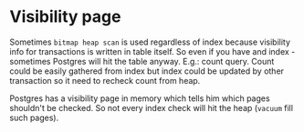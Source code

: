 # Visibility page

Sometimes `bitmap heap scan` is used regardless of index because visibility info for transactions is written in table itself. So even if you have and index - sometimes Postgres will hit the table anyway. E.g.: count query. Count could be easily gathered from index but index could be updated by other transaction so it need to recheck count from heap.

Postgres has a visibility page in memory which tells him which pages shouldn't be checked. So not every index check will hit the heap (`vacuum` fill such pages).
